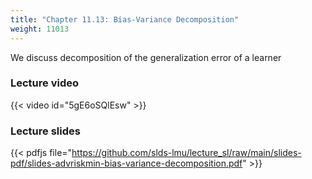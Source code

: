 ```yaml
---
title: "Chapter 11.13: Bias-Variance Decomposition"
weight: 11013
---
```

We discuss decomposition of the generalization error of a learner

<!--more-->

### Lecture video

{{< video id="5gE6oSQlEsw" >}}

### Lecture slides

{{< pdfjs file="https://github.com/slds-lmu/lecture_sl/raw/main/slides-pdf/slides-advriskmin-bias-variance-decomposition.pdf" >}}
